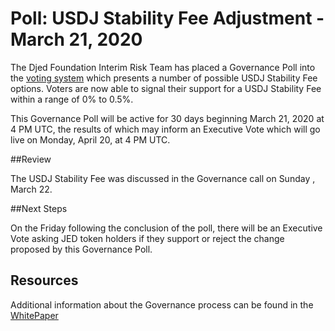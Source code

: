 # Poll: USDJ Stability Fee Adjustment - March 21, 2020

The Djed Foundation Interim Risk Team has placed a Governance Poll into the  [voting system](https://djed.tronscan.org/#/vote)  which presents a number of possible USDJ Stability Fee options. Voters are now able to signal their support for a USDJ Stability Fee within a range of 0% to 0.5%.

This Governance Poll  will be active for 30 days beginning  March 21, 2020 at 4 PM UTC, the results of which may inform an Executive Vote which will go live on Monday, April 20, at 4 PM UTC.

##Review

The USDJ Stability Fee was discussed in the Governance call on Sunday , March 22. 

##Next Steps

On the Friday following the conclusion of the poll, there will be an Executive Vote asking JED token holders if they support or reject the change proposed by this Governance Poll.

## Resources

Additional information about the Governance process can be found in the [WhitePaper](https://www.djed.network/docs/white_paper_en.pdf)

